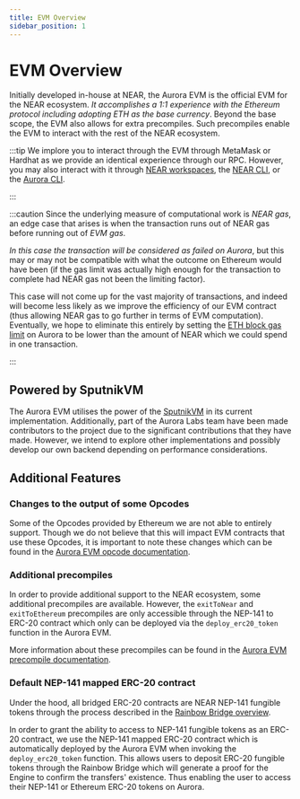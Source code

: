 ```yaml
---
title: EVM Overview
sidebar_position: 1
---
```


# EVM Overview

Initially developed in-house at NEAR, the Aurora EVM is the official EVM for the
NEAR ecosystem. _It accomplishes a 1:1 experience with the Ethereum protocol
including adopting ETH as the base currency_. Beyond the base scope, the EVM also allows
for extra precompiles. Such precompiles enable the EVM to interact with the rest of the NEAR ecosystem.

:::tip
We implore you to interact through the EVM through MetaMask or Hardhat as we provide
an identical experience through our RPC. However, you may also interact with it through [NEAR
workspaces], the [NEAR CLI], or the [Aurora CLI].

[NEAR workspaces]: https://github.com/near/workspaces

[NEAR CLI]: https://github.com/near/near-cli

[Aurora CLI]: https://github.com/aurora-is-near/aurora-cli
:::

:::caution
Since the underlying measure of computational work is _NEAR gas_, an edge case that arises is when
the transaction runs out of NEAR gas before running out of _EVM gas_.

_In this case the transaction will be considered as failed on Aurora_, but this may or may not be
compatible with what the outcome on Ethereum would have been (if the gas limit was actually high
enough for the transaction to complete had NEAR gas not been the limiting factor).

This case will not come up for the vast majority of transactions, and indeed will become
less likely as we improve the efficiency of our EVM contract (thus allowing NEAR gas to go further
in terms of EVM computation). Eventually, we hope to eliminate this entirely by setting
the [ETH block gas limit] on Aurora to be lower than the amount of NEAR which we could spend in one
transaction.

[ETH block gas limit]: https://ethereum.org/en/developers/docs/blocks/#block-size
:::

## Powered by SputnikVM

The Aurora EVM utilises the power of the [SputnikVM] in its current implementation. Additionally,
part of the Aurora Labs team have been made contributors to the project due to the significant
contributions that they have made. However, we intend to explore other implementations and possibly
develop our own backend depending on performance considerations.

[SputnikVM]: https://github.com/rust-blockchain/evm

## Additional Features

### Changes to the output of some Opcodes

Some of the Opcodes provided by Ethereum we are not able to entirely support. Though we do not
believe that this will impact EVM contracts that use these Opcodes, it is important to note these
changes which can be found in the [Aurora EVM opcode documentation].

[Aurora EVM opcode documentation]: ./opcodes.md

### Additional precompiles

In order to provide additional support to the NEAR ecosystem, some additional precompiles are
available. However, the `exitToNear` and `exitToEthereum` precompiles are only accessible through
the NEP-141 to ERC-20 contract which only can be deployed via the `deploy_erc20_token` function in
the Aurora EVM.

More information about these precompiles can be found in the [Aurora EVM precompile documentation].

[Aurora EVM precompile documentation]: ./precompiles.md

### Default NEP-141 mapped ERC-20 contract

Under the hood, all bridged ERC-20 contracts are NEAR NEP-141 fungible tokens through the process
described in the [Rainbow Bridge overview].

In order to grant the ability to access to NEP-141 fungible tokens as an ERC-20 contract, we use the
NEP-141 mapped ERC-20 contract which is automatically deployed by the Aurora EVM when invoking the
`deploy_erc20_token` function. This allows users to deposit ERC-20 fungible tokens through the
Rainbow Bridge which will generate a proof for the Engine to confirm the transfers' existence. Thus
enabling the user to access their NEP-141 or Ethereum ERC-20 tokens on Aurora.

[Rainbow Bridge Overview]: ../bridge/bridge-overview.md

